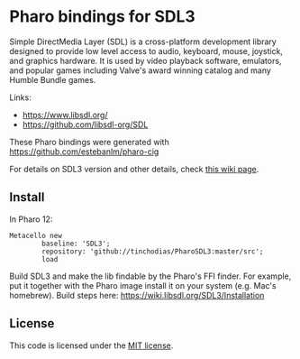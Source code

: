 # Pharo bindings for SDL3

Simple DirectMedia Layer (SDL) is a cross-platform development library designed to provide low level access to audio, keyboard, mouse, joystick, and graphics hardware. It is used by video playback software, emulators, and popular games including Valve's award winning catalog and many Humble Bundle games.

Links:
* https://www.libsdl.org/
* https://github.com/libsdl-org/SDL

These Pharo bindings were generated with https://github.com/estebanlm/pharo-cig

For details on SDL3 version and other details, check [this wiki page](../../wiki).

## Install

In Pharo 12:

```smalltalk
Metacello new
        baseline: 'SDL3';
        repository: 'github://tinchodias/PharoSDL3:master/src';
        load
```

Build SDL3 and make the lib findable by the Pharo's FFI finder. For example, put it together with the Pharo image install it on your system (e.g. Mac's homebrew).
Build steps here: https://wiki.libsdl.org/SDL3/Installation

## License

This code is licensed under the [MIT license](./LICENSE).
